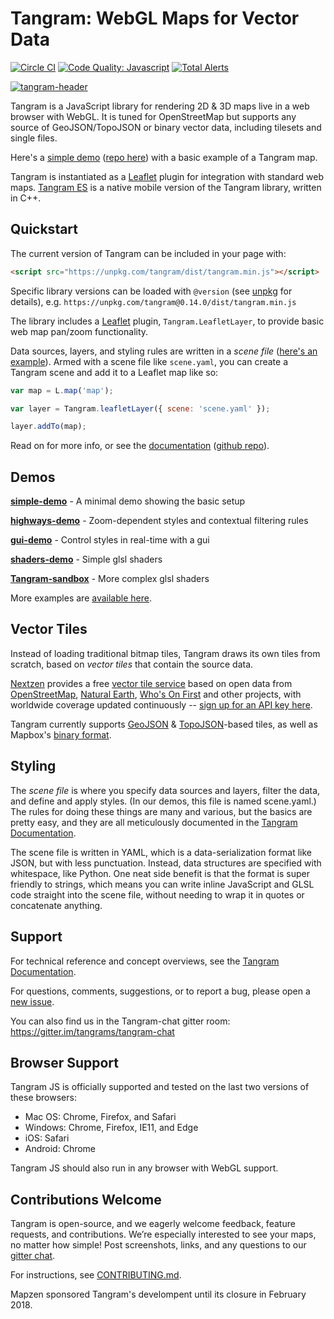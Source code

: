 Tangram: WebGL Maps for Vector Data
===

[![Circle CI](https://circleci.com/gh/tangrams/tangram.png?style=badge&circle-token=2529a88125530794f64ffa1783625b5357456f71)](https://circleci.com/gh/tangrams/tangram)
[![Code Quality: Javascript](https://img.shields.io/lgtm/grade/javascript/g/tangrams/tangram.svg?logo=lgtm&logoWidth=18)](https://lgtm.com/projects/g/tangrams/tangram/context:javascript)
[![Total Alerts](https://img.shields.io/lgtm/alerts/g/tangrams/tangram.svg?logo=lgtm&logoWidth=18)](https://lgtm.com/projects/g/tangrams/tangram/alerts)

<a href="http://tangrams.github.io/tangram" target="_blank">
<img alt="tangram-header" src="https://cloud.githubusercontent.com/assets/459970/7569087/8cd14df6-f7d4-11e4-8360-db31790d2bbf.png">
</a>

Tangram is a JavaScript library for rendering 2D & 3D maps live in a web browser with WebGL. It is tuned for OpenStreetMap but supports any source of GeoJSON/TopoJSON or binary vector data, including tilesets and single files.

Here's a [simple demo](https://tangrams.github.io/simple-demo/) ([repo here](https://github.com/tangrams/simple-demo)) with a basic example of a Tangram map. 

Tangram is instantiated as a [Leaflet](http://leafletjs.com/) plugin for integration with standard web maps. [Tangram ES](https://github.com/tangrams/tangram-es) is a native mobile version of the Tangram library, written in C++.

## Quickstart

The current version of Tangram can be included in your page with:

```html
<script src="https://unpkg.com/tangram/dist/tangram.min.js"></script>
```

Specific library versions can be loaded with `@version` (see [unpkg](https://unpkg.com/) for details), e.g.
```https://unpkg.com/tangram@0.14.0/dist/tangram.min.js```

The library includes a [Leaflet](http://leafletjs.com) plugin, `Tangram.LeafletLayer`, to provide basic web map pan/zoom functionality.

Data sources, layers, and styling rules are written in a *scene file* ([here's an example](https://github.com/tangrams/simple-demo/blob/master/scene.yaml)). Armed with a scene file like `scene.yaml`, you can create a Tangram scene and add it to a Leaflet map like so:

```js
var map = L.map('map');

var layer = Tangram.leafletLayer({ scene: 'scene.yaml' });

layer.addTo(map);
```

Read on for more info, or see the [documentation](https://tangrams.readthedocs.io/) ([github repo](https://github.com/tangrams/tangram-docs/)).

## Demos

[**simple-demo**](http://github.com/tangrams/tangram-demo) - A minimal demo showing the basic setup

[**highways-demo**](http://github.com/tangrams/highways-demo) - Zoom-dependent styles and contextual filtering rules

[**gui-demo**](http://github.com/tangrams/gui-demo) - Control styles in real-time with a gui

[**shaders-demo**](http://github.com/tangrams/shaders-demo) - Simple glsl shaders

[**Tangram-sandbox**](http://github.com/tangrams/tangram-sandbox) - More complex glsl shaders

More examples are [available here](https://github.com/tangrams?utf8=%E2%9C%93&q=demo&type=&language=).

## Vector Tiles

Instead of loading traditional bitmap tiles, Tangram draws its own tiles from scratch, based on *vector tiles* that contain the source data.

[Nextzen](https://www.nextzen.org/) provides a free [vector tile service](https://developers.nextzen.org/about.html) based on open data from [OpenStreetMap](https://openstreetmap.org/), [Natural Earth](http://www.naturalearthdata.com/), [Who's On First](https://whosonfirst.org/) and other projects,  with worldwide coverage updated continuously -- [sign up for an API key here](https://developers.nextzen.org/).

Tangram currently supports [GeoJSON](http://geojson.org/) & [TopoJSON](https://github.com/mbostock/topojson)-based tiles, as well as Mapbox's [binary format](https://github.com/mapbox/vector-tile-spec).

## Styling

The *scene file* is where you specify data sources and layers, filter the data, and define and apply styles. (In our demos, this file is named scene.yaml.) The rules for doing these things are many and various, but the basics are pretty easy, and they are all meticulously documented in the [Tangram Documentation](https://tangrams.readthedocs.io/).

The scene file is written in YAML, which is a data-serialization format like JSON, but with less punctuation. Instead, data structures are specified with whitespace, like Python. One neat side benefit is that the format is super friendly to strings, which means you can write inline JavaScript and GLSL code straight into the scene file, without needing to wrap it in quotes or concatenate anything.

## Support

For technical reference and concept overviews, see the [Tangram Documentation](https://tangrams.readthedocs.io/).

For questions, comments, suggestions, or to report a bug, please open a [new issue](https://github.com/tangrams/tangram/issues).

You can also find us in the Tangram-chat gitter room: https://gitter.im/tangrams/tangram-chat

## Browser Support

Tangram JS is officially supported and tested on the last two versions of these browsers:

- Mac OS: Chrome, Firefox, and Safari
- Windows: Chrome, Firefox, IE11, and Edge
- iOS: Safari
- Android: Chrome

Tangram JS should also run in any browser with WebGL support.

## Contributions Welcome

Tangram is open-source, and we eagerly welcome feedback, feature requests, and contributions. We’re especially interested to see your maps, no matter how simple! Post screenshots, links, and any questions to our [gitter chat](https://gitter.im/tangrams/tangram-chat).

For instructions, see [CONTRIBUTING.md](CONTRIBUTING.md).

Mapzen sponsored Tangram's develompent until its closure in February 2018.
